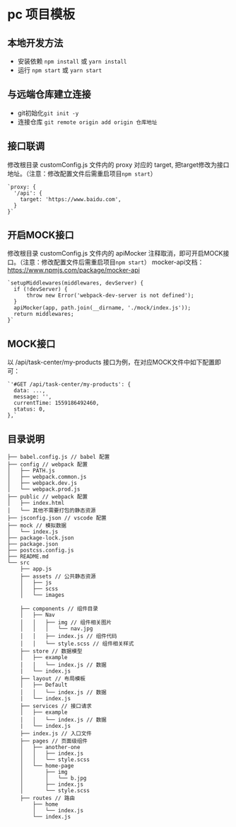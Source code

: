 # pc 项目模板

## 本地开发方法
-  安装依赖 `npm install` 或 `yarn install`
-  运行 `npm start` 或 `yarn start`

## 与远端仓库建立连接
- git初始化`git init -y`
- 连接仓库 `git remote origin add origin 仓库地址`

## 接口联调
修改根目录 customConfig.js 文件内的 proxy 对应的 target, 把target修改为接口地址。（注意：修改配置文件后需重启项目`npm start`）

    `proxy: {
      '/api': {
        target: 'https://www.baidu.com',
      }
    }`

## 开启MOCK接口
修改根目录 customConfig.js 文件内的 apiMocker 注释取消，即可开启MOCK接口。（注意：修改配置文件后需重启项目`npm start`）
mocker-api文档：https://www.npmjs.com/package/mocker-api

    `setupMiddlewares(middlewares, devServer) {
      if (!devServer) {
          throw new Error('webpack-dev-server is not defined');
      }
      apiMocker(app, path.join(__dirname, './mock/index.js'));
      return middlewares;
    }`

 ## MOCK接口
 以 /api/task-center/my-products 接口为例，在对应MOCK文件中如下配置即可：
    
    `'#GET /api/task-center/my-products': {
      data: ...,
      message: '',
      currentTime: 1559186492460,
      status: 0,
    },`
    

## 目录说明

    ├── babel.config.js // babel 配置
    ├── config // webpack 配置
    │   ├── PATH.js
    │   ├── webpack.common.js
    │   ├── webpack.dev.js
    │   └── webpack.prod.js
    ├── public // webpack 配置
    │   ├── index.html
    │   └── 其他不需要打包的静态资源
    ├── jsconfig.json // vscode 配置
    ├── mock // 模拟数据
    │   └── index.js
    ├── package-lock.json
    ├── package.json
    ├── postcss.config.js
    ├── README.md
    └── src
        ├── app.js
        ├── assets // 公共静态资源
        │   ├── js
        │   ├── scss
        │   └── images
        
        ├── components // 组件目录
        │   ├── Nav
        │   │   ├── img // 组件相关图片
        │   │   │   └── nav.jpg
        │   │   ├── index.js // 组件代码
        │   │   └── style.scss // 组件相关样式
        ├── store // 数据模型
        │   ├── example
        │   │   └── index.js // 数据
        |   └── index.js
        ├── layout // 布局模板
        │   ├── Default
        │   │   └── index.js // 数据
        |   └── index.js
        ├── services // 接口请求
        │   ├── example
        │   │   └── index.js // 数据
        |   └── index.js
        ├── index.js // 入口文件
        ├── pages // 页面级组件
        │   ├── another-one
        │   │   ├── index.js
        │   │   └── style.scss
        │   └── home-page
        │       ├── img
        │       │   └── b.jpg
        │       ├── index.js
        │       └── style.scss
        ├── routes // 路由
            ├── home
            │   └── index.js 
            └── index.js

